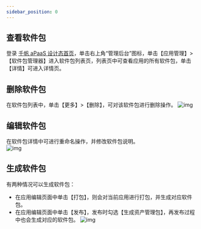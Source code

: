 ```yaml
---
sidebar_position: 0
---
```


## 查看软件包
登录 [千帆 aPaaS 设计态首页](https://apaas.cloud.tencent.com/)，单击右上角“管理后台”图标，单击【应用管理】>【软件包管理器】进入软件包列表页，列表页中可查看应用的所有软件包，单击【详情】可进入详情页。

## 删除软件包
在软件包列表中，单击【更多】>【删除】，可对该软件包进行删除操作。
 ![img](https://main.qcloudimg.com/raw/b75f80bb8a18c064c10256853fed9507.png)        
 
##  编辑软件包
在软件包详情中可进行重命名操作，并修改软件包说明。              
![img](https://main.qcloudimg.com/raw/c6f14b034a46828d7746fa7f20609622.png)        

## 生成软件包
有两种情况可以生成软件包：
- 在应用编辑页面中单击【打包】，则会对当前应用进行打包，并生成对应软件包。
- 在应用编辑页面中单击【发布】，发布时勾选【生成资产管理包】，再发布过程中也会生成对应的软件包。                 ![img](https://main.qcloudimg.com/raw/6fa89b6a9009fe73bbacb87a12c6b79b.png)        
